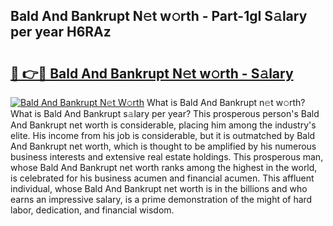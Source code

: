 ## Bald And Bankrupt N𝚎t w𝚘rth - Part-1gI S𝚊lary per year H6RAz

# <h2><a href="http://gc26qpw.nevu.top/?p=Bald+And+Bankrupt">🔗 👉🔴 Bald And Bankrupt N𝚎t w𝚘rth - S𝚊lary</a></h2>

[![Bald And Bankrupt N𝚎t W𝚘rth](https://i.imgur.com/Oavwk0R.jpeg)](http://gc26qpw.nevu.top/?p=Bald+And+Bankrupt)
What is Bald And Bankrupt n𝚎t w𝚘rth? What is Bald And Bankrupt s𝚊lary per year?
This prosperous person's Bald And Bankrupt net worth is considerable, placing him among the industry's elite. His income from his job is considerable, but it is outmatched by Bald And Bankrupt net worth, which is thought to be amplified by his numerous business interests and extensive real estate holdings. This prosperous man, whose Bald And Bankrupt net worth ranks among the highest in the world, is celebrated for his business acumen and financial acumen. This affluent individual, whose Bald And Bankrupt net worth is in the billions and who earns an impressive salary, is a prime demonstration of the might of hard labor, dedication, and financial wisdom.
